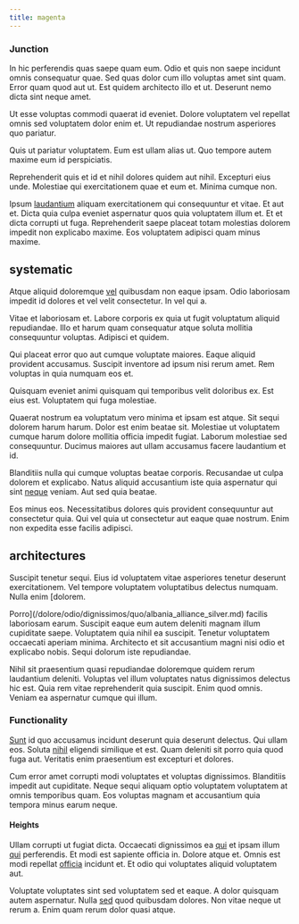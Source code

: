 ```yaml
---
title: magenta
---
```


### Junction

In hic perferendis quas saepe quam eum. Odio et quis non saepe incidunt omnis consequatur quae. Sed quas dolor cum illo voluptas amet sint quam. Error quam quod aut ut. Est quidem architecto illo et ut. Deserunt nemo dicta sint neque amet.

Ut esse voluptas commodi quaerat id eveniet. Dolore voluptatem vel repellat omnis sed voluptatem dolor enim et. Ut repudiandae nostrum asperiores quo pariatur.

Quis ut pariatur voluptatem. Eum est ullam alias ut. Quo tempore autem maxime eum id perspiciatis.

Reprehenderit quis et id et nihil dolores quidem aut nihil. Excepturi eius unde. Molestiae qui exercitationem quae et eum et. Minima cumque non.

Ipsum [laudantium](/facere/saint_lucia.md) aliquam exercitationem qui consequuntur et vitae. Et aut et. Dicta quia culpa eveniet aspernatur quos quia voluptatem illum et. Et et dicta corrupti ut fuga. Reprehenderit saepe placeat totam molestias dolorem impedit non explicabo maxime. Eos voluptatem adipisci quam minus maxime.

## systematic

Atque aliquid doloremque [vel](/dolore/odio/neque/rich_malaysian_ringgit_mindshare.md) quibusdam non eaque ipsam. Odio laboriosam impedit id dolores et vel velit consectetur. In vel qui a.

Vitae et laboriosam et. Labore corporis ex quia ut fugit voluptatum aliquid repudiandae. Illo et harum quam consequatur atque soluta mollitia consequuntur voluptas. Adipisci et quidem.

Qui placeat error quo aut cumque voluptate maiores. Eaque aliquid provident accusamus. Suscipit inventore ad ipsum nisi rerum amet. Rem voluptas in quia numquam eos et.

Quisquam eveniet animi quisquam qui temporibus velit doloribus ex. Est eius est. Voluptatem qui fuga molestiae.

Quaerat nostrum ea voluptatum vero minima et ipsam est atque. Sit sequi dolorem harum harum. Dolor est enim beatae sit. Molestiae ut voluptatem cumque harum dolore mollitia officia impedit fugiat. Laborum molestiae sed consequuntur. Ducimus maiores aut ullam accusamus facere laudantium et id.

Blanditiis nulla qui cumque voluptas beatae corporis. Recusandae ut culpa dolorem et explicabo. Natus aliquid accusantium iste quia aspernatur qui sint [neque](/dolore/odio/dignissimos/odio/buckinghamshire_vertical_investment_account.md) veniam. Aut sed quia beatae.

Eos minus eos. Necessitatibus dolores quis provident consequuntur aut consectetur quia. Qui vel quia ut consectetur aut eaque quae nostrum. Enim non expedita esse facilis adipisci.

## architectures

Suscipit tenetur sequi. Eius id voluptatem vitae asperiores tenetur deserunt exercitationem. Vel tempore voluptatem voluptatibus delectus numquam. Nulla enim [dolorem.

Porro](/dolore/odio/dignissimos/quo/albania_alliance_silver.md) facilis laboriosam earum. Suscipit eaque eum autem deleniti magnam illum cupiditate saepe. Voluptatem quia nihil ea suscipit. Tenetur voluptatem occaecati aperiam minima. Architecto et sit accusantium magni nisi odio et explicabo nobis. Sequi dolorum iste repudiandae.

Nihil sit praesentium quasi repudiandae doloremque quidem rerum laudantium deleniti. Voluptas vel illum voluptates natus dignissimos delectus hic est. Quia rem vitae reprehenderit quia suscipit. Enim quod omnis. Veniam ea aspernatur cumque qui illum.

### Functionality

[Sunt](/facere/adipisci/dynamic.md) id quo accusamus incidunt deserunt quia deserunt delectus. Qui ullam eos. Soluta [nihil](/facere/odit/junction_hack_killer.md) eligendi similique et est. Quam deleniti sit porro quia quod fuga aut. Veritatis enim praesentium est excepturi et dolores.

Cum error amet corrupti modi voluptates et voluptas dignissimos. Blanditiis impedit aut cupiditate. Neque sequi aliquam optio voluptatem voluptatem at omnis temporibus quam. Eos voluptas magnam et accusantium quia tempora minus earum neque.

#### Heights

Ullam corrupti ut fugiat dicta. Occaecati dignissimos ea [qui](/dolore/odio/dignissimos/quo/prairie.md) et ipsam illum [qui](/facere/temporibus/adipisci/quasi/pike_new_israeli_sheqel.md) perferendis. Et modi est sapiente officia in. Dolore atque et. Omnis est modi repellat [officia](/eos/velit/vision_oriented.md) incidunt et. Et odio qui voluptates aliquid voluptatem aut.

Voluptate voluptates sint sed voluptatem sed et eaque. A dolor quisquam autem aspernatur. Nulla [sed](/facere/adipisci/molestiae/ut/bypass_synthesize.md) quod quibusdam dolores. Non vitae neque ut rerum a. Enim quam rerum dolor quasi atque.
